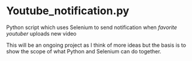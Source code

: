 # Youtube_notification.py
Python script which uses Selenium to send notification when *favorite youtuber* uploads new video 

This will be an ongoing project as I think of more ideas but the basis is to show the scope of what Python and Selenium can do together. 
